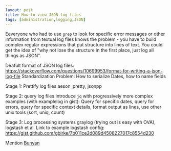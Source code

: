 ```yaml
---
layout: post
title: How to view JSON log files
tags: [administration,logging,JSON]
---
```

Eeveryone who had to use `grep` to look for specific error messages or other information from textual log files knows the problem - you have to build complex regular expressions that put structure into lines of text. You could get the idea of "why not lose the structure in the first place, just log all things as JSON". 

Deafult format of JSON log files:
https://stackoverflow.com/questions/10699953/format-for-writing-a-json-log-file
Standardization Problem: How to serialize Dates, how to name fields

Stage 1: Prettify log files
aeson_pretty, jsonpp

Stage 2: query log files
Introduce `jq` with progressively more complex examples (with examplelog in gist): Query for specific dates, query for errors, query for specific context details, format output as lines, use other unix tools (sort, uniq, count)

Stage 3: Log processing systems
graylog (trying out is easy with OVA), logstash et al.
Link to example logstash config: https://gist.github.com/gbirke/7b011ce2d089d4508227017c8554d230

Mention [Bunyan](http://blog.nodejs.org/2012/03/28/service-logging-in-json-with-bunyan/)

